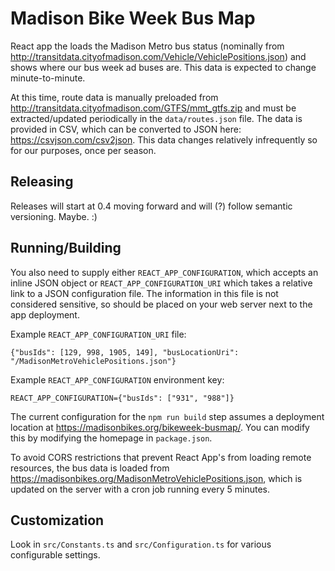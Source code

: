 # Madison Bike Week Bus Map

React app the loads the Madison Metro bus status (nominally
from http://transitdata.cityofmadison.com/Vehicle/VehiclePositions.json) and shows where our bus week ad buses are. This data is expected to change minute-to-minute.

At this time, route data is manually preloaded from http://transitdata.cityofmadison.com/GTFS/mmt_gtfs.zip and must be extracted/updated periodically in the `data/routes.json` file. The data is provided in CSV, which can be converted to JSON here: https://csvjson.com/csv2json. This data changes relatively infrequently so for our purposes, once per season.

## Releasing

Releases will start at 0.4 moving forward and will (?) follow semantic versioning. Maybe. :)

## Running/Building

You also need to supply either `REACT_APP_CONFIGURATION`, which accepts an inline JSON object or `REACT_APP_CONFIGURATION_URI` which takes a relative link to a JSON configuration file. The information in this file is not considered sensitive, so should be placed on your web server next to the app deployment.

Example `REACT_APP_CONFIGURATION_URI` file:

```
{"busIds": [129, 998, 1905, 149], "busLocationUri": "/MadisonMetroVehiclePositions.json"}
```

Example `REACT_APP_CONFIGURATION` environment key:

```
REACT_APP_CONFIGURATION={"busIds": ["931", "988"]}
```

The current configuration for the `npm run build` step assumes a deployment location
at https://madisonbikes.org/bikeweek-busmap/. You can modify this by modifying the homepage in `package.json`.

To avoid CORS restrictions that prevent React App's from loading remote resources, the bus data is loaded
from https://madisonbikes.org/MadisonMetroVehiclePositions.json, which is updated on the server with a cron job running
every 5 minutes.

## Customization

Look in `src/Constants.ts` and `src/Configuration.ts` for various configurable settings.
